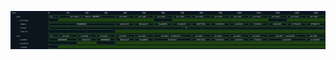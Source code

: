 

<p>
<svg viewBox="0 0 1651 200" xmlns="http://www.w3.org/2000/svg">
<defs>
<clipPath id="clip">
<rect height="200" width="1651" x="0" y="0"/>
</clipPath>
</defs>
<rect fill="#0B151D" height="200" stroke="darkblue" width="1651" x="0" y="0"/>
<line stroke="#333333" stroke-width="1" x1="200" x2="200" y1="0" y2="200"/>
<text clip-path="url(#clip)" dominant-baseline="middle" fill="#D4D4D4" font-family="monospace" font-size="10px" text-anchor="middle" x="200" y="10">
0
</text>
<line stroke="#333333" stroke-width="1" x1="300" x2="300" y1="0" y2="200"/>
<text clip-path="url(#clip)" dominant-baseline="middle" fill="#D4D4D4" font-family="monospace" font-size="10px" text-anchor="middle" x="300" y="10">
100
</text>
<line stroke="#333333" stroke-width="1" x1="400" x2="400" y1="0" y2="200"/>
<text clip-path="url(#clip)" dominant-baseline="middle" fill="#D4D4D4" font-family="monospace" font-size="10px" text-anchor="middle" x="400" y="10">
200
</text>
<line stroke="#333333" stroke-width="1" x1="500" x2="500" y1="0" y2="200"/>
<text clip-path="url(#clip)" dominant-baseline="middle" fill="#D4D4D4" font-family="monospace" font-size="10px" text-anchor="middle" x="500" y="10">
300
</text>
<line stroke="#333333" stroke-width="1" x1="600" x2="600" y1="0" y2="200"/>
<text clip-path="url(#clip)" dominant-baseline="middle" fill="#D4D4D4" font-family="monospace" font-size="10px" text-anchor="middle" x="600" y="10">
400
</text>
<line stroke="#333333" stroke-width="1" x1="700" x2="700" y1="0" y2="200"/>
<text clip-path="url(#clip)" dominant-baseline="middle" fill="#D4D4D4" font-family="monospace" font-size="10px" text-anchor="middle" x="700" y="10">
500
</text>
<line stroke="#333333" stroke-width="1" x1="800" x2="800" y1="0" y2="200"/>
<text clip-path="url(#clip)" dominant-baseline="middle" fill="#D4D4D4" font-family="monospace" font-size="10px" text-anchor="middle" x="800" y="10">
600
</text>
<line stroke="#333333" stroke-width="1" x1="900" x2="900" y1="0" y2="200"/>
<text clip-path="url(#clip)" dominant-baseline="middle" fill="#D4D4D4" font-family="monospace" font-size="10px" text-anchor="middle" x="900" y="10">
700
</text>
<line stroke="#333333" stroke-width="1" x1="1000" x2="1000" y1="0" y2="200"/>
<text clip-path="url(#clip)" dominant-baseline="middle" fill="#D4D4D4" font-family="monospace" font-size="10px" text-anchor="middle" x="1000" y="10">
800
</text>
<line stroke="#333333" stroke-width="1" x1="1100" x2="1100" y1="0" y2="200"/>
<text clip-path="url(#clip)" dominant-baseline="middle" fill="#D4D4D4" font-family="monospace" font-size="10px" text-anchor="middle" x="1100" y="10">
900
</text>
<line stroke="#333333" stroke-width="1" x1="1200" x2="1200" y1="0" y2="200"/>
<text clip-path="url(#clip)" dominant-baseline="middle" fill="#D4D4D4" font-family="monospace" font-size="10px" text-anchor="middle" x="1200" y="10">
1000
</text>
<line stroke="#333333" stroke-width="1" x1="1300" x2="1300" y1="0" y2="200"/>
<text clip-path="url(#clip)" dominant-baseline="middle" fill="#D4D4D4" font-family="monospace" font-size="10px" text-anchor="middle" x="1300" y="10">
1100
</text>
<line stroke="#333333" stroke-width="1" x1="1400" x2="1400" y1="0" y2="200"/>
<text clip-path="url(#clip)" dominant-baseline="middle" fill="#D4D4D4" font-family="monospace" font-size="10px" text-anchor="middle" x="1400" y="10">
1200
</text>
<line stroke="#333333" stroke-width="1" x1="1500" x2="1500" y1="0" y2="200"/>
<text clip-path="url(#clip)" dominant-baseline="middle" fill="#D4D4D4" font-family="monospace" font-size="10px" text-anchor="middle" x="1500" y="10">
1300
</text>
<line stroke="#333333" stroke-width="1" x1="1600" x2="1600" y1="0" y2="200"/>
<text clip-path="url(#clip)" dominant-baseline="middle" fill="#D4D4D4" font-family="monospace" font-size="10px" text-anchor="middle" x="1600" y="10">
1400
</text>
<text dominant-baseline="middle" fill="#D4D4D4" font-family="monospace" font-size="10px" text-anchor="start" x="3" y="10">
Time:
</text>
<text dominant-baseline="middle" fill="#D4D4D4" font-family="monospace" font-size="10px" text-anchor="start" x="3" xml:space="preserve" y="30">
   .axi
<title>top.controller.input.axi</title>
</text>
<path d="M 200 30 L 203 23 L 248 23 L 251 30 L 248 37 L 203 37 Z" fill="none" stroke="#56C126" stroke-width="1"/>
<text dominant-baseline="middle" fill="#D4D4D4" font-family="monospace" font-size="10px" text-anchor="middle" x="225" xml:space="preserve" y="30">
{a...
<title>{arready: 0, rdata: 00000000, rresp: 0, rvalid: 0}</title>
</text>
<path d="M 251 30 L 254 23 L 547 23 L 550 30 L 547 37 L 254 37 Z" fill="none" stroke="#56C126" stroke-width="1"/>
<text dominant-baseline="middle" fill="#D4D4D4" font-family="monospace" font-size="10px" text-anchor="middle" x="400" xml:space="preserve" y="30">
{arready: 1, rdata: 000000...
<title>{arready: 1, rdata: 00000000, rresp: 0, rvalid: 0}</title>
</text>
<path d="M 550 30 L 553 23 L 647 23 L 650 30 L 647 37 L 553 37 Z" fill="none" stroke="#56C126" stroke-width="1"/>
<text dominant-baseline="middle" fill="#D4D4D4" font-family="monospace" font-size="10px" text-anchor="middle" x="600" xml:space="preserve" y="30">
{arread...
<title>{arready: 1, rdata: ab3a3c62, rresp: 0, rvalid: 1}</title>
</text>
<path d="M 650 30 L 653 23 L 747 23 L 750 30 L 747 37 L 653 37 Z" fill="none" stroke="#56C126" stroke-width="1"/>
<text dominant-baseline="middle" fill="#D4D4D4" font-family="monospace" font-size="10px" text-anchor="middle" x="700" xml:space="preserve" y="30">
{arread...
<title>{arready: 1, rdata: 992a4a25, rresp: 0, rvalid: 1}</title>
</text>
<path d="M 750 30 L 753 23 L 847 23 L 850 30 L 847 37 L 753 37 Z" fill="none" stroke="#56C126" stroke-width="1"/>
<text dominant-baseline="middle" fill="#D4D4D4" font-family="monospace" font-size="10px" text-anchor="middle" x="800" xml:space="preserve" y="30">
{arread...
<title>{arready: 0, rdata: 33aa0966, rresp: 0, rvalid: 1}</title>
</text>
<path d="M 850 30 L 853 23 L 947 23 L 950 30 L 947 37 L 853 37 Z" fill="none" stroke="#56C126" stroke-width="1"/>
<text dominant-baseline="middle" fill="#D4D4D4" font-family="monospace" font-size="10px" text-anchor="middle" x="900" xml:space="preserve" y="30">
{arread...
<title>{arready: 1, rdata: 15a8a352, rresp: 0, rvalid: 1}</title>
</text>
<path d="M 950 30 L 953 23 L 1047 23 L 1050 30 L 1047 37 L 953 37 Z" fill="none" stroke="#56C126" stroke-width="1"/>
<text dominant-baseline="middle" fill="#D4D4D4" font-family="monospace" font-size="10px" text-anchor="middle" x="1000" xml:space="preserve" y="30">
{arread...
<title>{arready: 1, rdata: 368f758a, rresp: 0, rvalid: 1}</title>
</text>
<path d="M 1050 30 L 1053 23 L 1147 23 L 1150 30 L 1147 37 L 1053 37 Z" fill="none" stroke="#56C126" stroke-width="1"/>
<text dominant-baseline="middle" fill="#D4D4D4" font-family="monospace" font-size="10px" text-anchor="middle" x="1100" xml:space="preserve" y="30">
{arread...
<title>{arready: 1, rdata: 3410c811, rresp: 0, rvalid: 1}</title>
</text>
<path d="M 1150 30 L 1153 23 L 1247 23 L 1250 30 L 1247 37 L 1153 37 Z" fill="none" stroke="#56C126" stroke-width="1"/>
<text dominant-baseline="middle" fill="#D4D4D4" font-family="monospace" font-size="10px" text-anchor="middle" x="1200" xml:space="preserve" y="30">
{arread...
<title>{arready: 1, rdata: ca2415bc, rresp: 0, rvalid: 1}</title>
</text>
<path d="M 1250 30 L 1253 23 L 1347 23 L 1350 30 L 1347 37 L 1253 37 Z" fill="none" stroke="#56C126" stroke-width="1"/>
<text dominant-baseline="middle" fill="#D4D4D4" font-family="monospace" font-size="10px" text-anchor="middle" x="1300" xml:space="preserve" y="30">
{arread...
<title>{arready: 1, rdata: 37430efc, rresp: 0, rvalid: 1}</title>
</text>
<path d="M 1350 30 L 1353 23 L 1447 23 L 1450 30 L 1447 37 L 1353 37 Z" fill="none" stroke="#56C126" stroke-width="1"/>
<text dominant-baseline="middle" fill="#D4D4D4" font-family="monospace" font-size="10px" text-anchor="middle" x="1400" xml:space="preserve" y="30">
{arread...
<title>{arready: 0, rdata: cebd2e05, rresp: 0, rvalid: 1}</title>
</text>
<path d="M 1450 30 L 1453 23 L 1547 23 L 1550 30 L 1547 37 L 1453 37 Z" fill="none" stroke="#56C126" stroke-width="1"/>
<text dominant-baseline="middle" fill="#D4D4D4" font-family="monospace" font-size="10px" text-anchor="middle" x="1500" xml:space="preserve" y="30">
{arread...
<title>{arready: 1, rdata: dcf9a20d, rresp: 0, rvalid: 1}</title>
</text>
<path d="M 1550 30 L 1553 23 L 1647 23 L 1650 30 L 1647 37 L 1553 37 Z" fill="none" stroke="#56C126" stroke-width="1"/>
<text dominant-baseline="middle" fill="#D4D4D4" font-family="monospace" font-size="10px" text-anchor="middle" x="1600" xml:space="preserve" y="30">
{arread...
<title>{arready: 1, rdata: 670861f1, rresp: 0, rvalid: 1}</title>
</text>
<text dominant-baseline="middle" fill="#D4D4D4" font-family="monospace" font-size="10px" text-anchor="start" x="3" xml:space="preserve" y="50">
      .arready
<title>top.controller.input.axi.arready</title>
</text>
<path d="M 200 50 L 200 57 L 251 57 L 251 50" fill="none" stroke="#56C126" stroke-width="1"/>
<rect fill="#1C400C" height="14" stroke="none" width="497" x="252" y="43"/>
<path d="M 251 50 L 251 43 L 750 43 L 750 50" fill="none" stroke="#56C126" stroke-width="1"/>
<path d="M 750 50 L 750 57 L 850 57 L 850 50" fill="none" stroke="#56C126" stroke-width="1"/>
<rect fill="#1C400C" height="14" stroke="none" width="498" x="851" y="43"/>
<path d="M 850 50 L 850 43 L 1350 43 L 1350 50" fill="none" stroke="#56C126" stroke-width="1"/>
<path d="M 1350 50 L 1350 57 L 1450 57 L 1450 50" fill="none" stroke="#56C126" stroke-width="1"/>
<rect fill="#1C400C" height="14" stroke="none" width="199" x="1451" y="43"/>
<path d="M 1450 50 L 1450 43 L 1651 43 L 1651 50" fill="none" stroke="#56C126" stroke-width="1"/>
<text dominant-baseline="middle" fill="#D4D4D4" font-family="monospace" font-size="10px" text-anchor="start" x="3" xml:space="preserve" y="70">
      .rdata
<title>top.controller.input.axi.rdata</title>
</text>
<path d="M 200 70 L 203 63 L 547 63 L 550 70 L 547 77 L 203 77 Z" fill="none" stroke="#56C126" stroke-width="1"/>
<text dominant-baseline="middle" fill="#D4D4D4" font-family="monospace" font-size="10px" text-anchor="middle" x="375" xml:space="preserve" y="70">
00000000
<title>00000000</title>
</text>
<path d="M 550 70 L 553 63 L 647 63 L 650 70 L 647 77 L 553 77 Z" fill="none" stroke="#56C126" stroke-width="1"/>
<text dominant-baseline="middle" fill="#D4D4D4" font-family="monospace" font-size="10px" text-anchor="middle" x="600" xml:space="preserve" y="70">
ab3a3c62
<title>ab3a3c62</title>
</text>
<path d="M 650 70 L 653 63 L 747 63 L 750 70 L 747 77 L 653 77 Z" fill="none" stroke="#56C126" stroke-width="1"/>
<text dominant-baseline="middle" fill="#D4D4D4" font-family="monospace" font-size="10px" text-anchor="middle" x="700" xml:space="preserve" y="70">
992a4a25
<title>992a4a25</title>
</text>
<path d="M 750 70 L 753 63 L 847 63 L 850 70 L 847 77 L 753 77 Z" fill="none" stroke="#56C126" stroke-width="1"/>
<text dominant-baseline="middle" fill="#D4D4D4" font-family="monospace" font-size="10px" text-anchor="middle" x="800" xml:space="preserve" y="70">
33aa0966
<title>33aa0966</title>
</text>
<path d="M 850 70 L 853 63 L 947 63 L 950 70 L 947 77 L 853 77 Z" fill="none" stroke="#56C126" stroke-width="1"/>
<text dominant-baseline="middle" fill="#D4D4D4" font-family="monospace" font-size="10px" text-anchor="middle" x="900" xml:space="preserve" y="70">
15a8a352
<title>15a8a352</title>
</text>
<path d="M 950 70 L 953 63 L 1047 63 L 1050 70 L 1047 77 L 953 77 Z" fill="none" stroke="#56C126" stroke-width="1"/>
<text dominant-baseline="middle" fill="#D4D4D4" font-family="monospace" font-size="10px" text-anchor="middle" x="1000" xml:space="preserve" y="70">
368f758a
<title>368f758a</title>
</text>
<path d="M 1050 70 L 1053 63 L 1147 63 L 1150 70 L 1147 77 L 1053 77 Z" fill="none" stroke="#56C126" stroke-width="1"/>
<text dominant-baseline="middle" fill="#D4D4D4" font-family="monospace" font-size="10px" text-anchor="middle" x="1100" xml:space="preserve" y="70">
3410c811
<title>3410c811</title>
</text>
<path d="M 1150 70 L 1153 63 L 1247 63 L 1250 70 L 1247 77 L 1153 77 Z" fill="none" stroke="#56C126" stroke-width="1"/>
<text dominant-baseline="middle" fill="#D4D4D4" font-family="monospace" font-size="10px" text-anchor="middle" x="1200" xml:space="preserve" y="70">
ca2415bc
<title>ca2415bc</title>
</text>
<path d="M 1250 70 L 1253 63 L 1347 63 L 1350 70 L 1347 77 L 1253 77 Z" fill="none" stroke="#56C126" stroke-width="1"/>
<text dominant-baseline="middle" fill="#D4D4D4" font-family="monospace" font-size="10px" text-anchor="middle" x="1300" xml:space="preserve" y="70">
37430efc
<title>37430efc</title>
</text>
<path d="M 1350 70 L 1353 63 L 1447 63 L 1450 70 L 1447 77 L 1353 77 Z" fill="none" stroke="#56C126" stroke-width="1"/>
<text dominant-baseline="middle" fill="#D4D4D4" font-family="monospace" font-size="10px" text-anchor="middle" x="1400" xml:space="preserve" y="70">
cebd2e05
<title>cebd2e05</title>
</text>
<path d="M 1450 70 L 1453 63 L 1547 63 L 1550 70 L 1547 77 L 1453 77 Z" fill="none" stroke="#56C126" stroke-width="1"/>
<text dominant-baseline="middle" fill="#D4D4D4" font-family="monospace" font-size="10px" text-anchor="middle" x="1500" xml:space="preserve" y="70">
dcf9a20d
<title>dcf9a20d</title>
</text>
<path d="M 1550 70 L 1553 63 L 1647 63 L 1650 70 L 1647 77 L 1553 77 Z" fill="none" stroke="#56C126" stroke-width="1"/>
<text dominant-baseline="middle" fill="#D4D4D4" font-family="monospace" font-size="10px" text-anchor="middle" x="1600" xml:space="preserve" y="70">
670861f1
<title>670861f1</title>
</text>
<text dominant-baseline="middle" fill="#D4D4D4" font-family="monospace" font-size="10px" text-anchor="start" x="3" xml:space="preserve" y="90">
      .rresp
<title>top.controller.input.axi.rresp</title>
</text>
<path d="M 200 90 L 203 83 L 1648 83 L 1651 90 L 1648 97 L 203 97 Z" fill="none" stroke="#56C126" stroke-width="1"/>
<text dominant-baseline="middle" fill="#D4D4D4" font-family="monospace" font-size="10px" text-anchor="middle" x="925" xml:space="preserve" y="90">
0
<title>0</title>
</text>
<text dominant-baseline="middle" fill="#D4D4D4" font-family="monospace" font-size="10px" text-anchor="start" x="3" xml:space="preserve" y="110">
      .rvalid
<title>top.controller.input.axi.rvalid</title>
</text>
<path d="M 200 110 L 200 117 L 550 117 L 550 110" fill="none" stroke="#56C126" stroke-width="1"/>
<rect fill="#1C400C" height="14" stroke="none" width="1099" x="551" y="103"/>
<path d="M 550 110 L 550 103 L 1651 103 L 1651 110" fill="none" stroke="#56C126" stroke-width="1"/>
<text dominant-baseline="middle" fill="#D4D4D4" font-family="monospace" font-size="10px" text-anchor="start" x="3" xml:space="preserve" y="130">
   .axi
<title>top.controller.outputs.axi</title>
</text>
<path d="M 200 130 L 203 123 L 248 123 L 251 130 L 248 137 L 203 137 Z" fill="none" stroke="#56C126" stroke-width="1"/>
<text dominant-baseline="middle" fill="#D4D4D4" font-family="monospace" font-size="10px" text-anchor="middle" x="225" xml:space="preserve" y="130">
{a...
<title>{araddr: 00000000, arvalid: 0, rready: 0}</title>
</text>
<path d="M 251 130 L 254 123 L 347 123 L 350 130 L 347 137 L 254 137 Z" fill="none" stroke="#56C126" stroke-width="1"/>
<text dominant-baseline="middle" fill="#D4D4D4" font-family="monospace" font-size="10px" text-anchor="middle" x="300" xml:space="preserve" y="130">
{aradd...
<title>{araddr: 00000000, arvalid: 0, rready: 1}</title>
</text>
<path d="M 350 130 L 353 123 L 447 123 L 450 130 L 447 137 L 353 137 Z" fill="none" stroke="#56C126" stroke-width="1"/>
<text dominant-baseline="middle" fill="#D4D4D4" font-family="monospace" font-size="10px" text-anchor="middle" x="400" xml:space="preserve" y="130">
{araddr...
<title>{araddr: ab3a3c62, arvalid: 1, rready: 1}</title>
</text>
<path d="M 450 130 L 453 123 L 547 123 L 550 130 L 547 137 L 453 137 Z" fill="none" stroke="#56C126" stroke-width="1"/>
<text dominant-baseline="middle" fill="#D4D4D4" font-family="monospace" font-size="10px" text-anchor="middle" x="500" xml:space="preserve" y="130">
{araddr...
<title>{araddr: 00000000, arvalid: 0, rready: 1}</title>
</text>
<path d="M 550 130 L 553 123 L 647 123 L 650 130 L 647 137 L 553 137 Z" fill="none" stroke="#56C126" stroke-width="1"/>
<text dominant-baseline="middle" fill="#D4D4D4" font-family="monospace" font-size="10px" text-anchor="middle" x="600" xml:space="preserve" y="130">
{araddr...
<title>{araddr: 992a4a25, arvalid: 1, rready: 1}</title>
</text>
<path d="M 650 130 L 653 123 L 747 123 L 750 130 L 747 137 L 653 137 Z" fill="none" stroke="#56C126" stroke-width="1"/>
<text dominant-baseline="middle" fill="#D4D4D4" font-family="monospace" font-size="10px" text-anchor="middle" x="700" xml:space="preserve" y="130">
{araddr...
<title>{araddr: 33aa0966, arvalid: 1, rready: 1}</title>
</text>
<path d="M 750 130 L 753 123 L 947 123 L 950 130 L 947 137 L 753 137 Z" fill="none" stroke="#56C126" stroke-width="1"/>
<text dominant-baseline="middle" fill="#D4D4D4" font-family="monospace" font-size="10px" text-anchor="middle" x="850" xml:space="preserve" y="130">
{araddr: 15a8a352...
<title>{araddr: 15a8a352, arvalid: 1, rready: 1}</title>
</text>
<path d="M 950 130 L 953 123 L 1047 123 L 1050 130 L 1047 137 L 953 137 Z" fill="none" stroke="#56C126" stroke-width="1"/>
<text dominant-baseline="middle" fill="#D4D4D4" font-family="monospace" font-size="10px" text-anchor="middle" x="1000" xml:space="preserve" y="130">
{araddr...
<title>{araddr: 368f758a, arvalid: 1, rready: 1}</title>
</text>
<path d="M 1050 130 L 1053 123 L 1147 123 L 1150 130 L 1147 137 L 1053 137 Z" fill="none" stroke="#56C126" stroke-width="1"/>
<text dominant-baseline="middle" fill="#D4D4D4" font-family="monospace" font-size="10px" text-anchor="middle" x="1100" xml:space="preserve" y="130">
{araddr...
<title>{araddr: 3410c811, arvalid: 1, rready: 1}</title>
</text>
<path d="M 1150 130 L 1153 123 L 1247 123 L 1250 130 L 1247 137 L 1153 137 Z" fill="none" stroke="#56C126" stroke-width="1"/>
<text dominant-baseline="middle" fill="#D4D4D4" font-family="monospace" font-size="10px" text-anchor="middle" x="1200" xml:space="preserve" y="130">
{araddr...
<title>{araddr: ca2415bc, arvalid: 1, rready: 1}</title>
</text>
<path d="M 1250 130 L 1253 123 L 1347 123 L 1350 130 L 1347 137 L 1253 137 Z" fill="none" stroke="#56C126" stroke-width="1"/>
<text dominant-baseline="middle" fill="#D4D4D4" font-family="monospace" font-size="10px" text-anchor="middle" x="1300" xml:space="preserve" y="130">
{araddr...
<title>{araddr: 37430efc, arvalid: 1, rready: 1}</title>
</text>
<path d="M 1350 130 L 1353 123 L 1547 123 L 1550 130 L 1547 137 L 1353 137 Z" fill="none" stroke="#56C126" stroke-width="1"/>
<text dominant-baseline="middle" fill="#D4D4D4" font-family="monospace" font-size="10px" text-anchor="middle" x="1450" xml:space="preserve" y="130">
{araddr: cebd2e05...
<title>{araddr: cebd2e05, arvalid: 1, rready: 1}</title>
</text>
<path d="M 1550 130 L 1553 123 L 1647 123 L 1650 130 L 1647 137 L 1553 137 Z" fill="none" stroke="#56C126" stroke-width="1"/>
<text dominant-baseline="middle" fill="#D4D4D4" font-family="monospace" font-size="10px" text-anchor="middle" x="1600" xml:space="preserve" y="130">
{araddr...
<title>{araddr: dcf9a20d, arvalid: 1, rready: 1}</title>
</text>
<text dominant-baseline="middle" fill="#D4D4D4" font-family="monospace" font-size="10px" text-anchor="start" x="3" xml:space="preserve" y="150">
      .araddr
<title>top.controller.outputs.axi.araddr</title>
</text>
<path d="M 200 150 L 203 143 L 347 143 L 350 150 L 347 157 L 203 157 Z" fill="none" stroke="#56C126" stroke-width="1"/>
<text dominant-baseline="middle" fill="#D4D4D4" font-family="monospace" font-size="10px" text-anchor="middle" x="275" xml:space="preserve" y="150">
00000000
<title>00000000</title>
</text>
<path d="M 350 150 L 353 143 L 447 143 L 450 150 L 447 157 L 353 157 Z" fill="none" stroke="#56C126" stroke-width="1"/>
<text dominant-baseline="middle" fill="#D4D4D4" font-family="monospace" font-size="10px" text-anchor="middle" x="400" xml:space="preserve" y="150">
ab3a3c62
<title>ab3a3c62</title>
</text>
<path d="M 450 150 L 453 143 L 547 143 L 550 150 L 547 157 L 453 157 Z" fill="none" stroke="#56C126" stroke-width="1"/>
<text dominant-baseline="middle" fill="#D4D4D4" font-family="monospace" font-size="10px" text-anchor="middle" x="500" xml:space="preserve" y="150">
00000000
<title>00000000</title>
</text>
<path d="M 550 150 L 553 143 L 647 143 L 650 150 L 647 157 L 553 157 Z" fill="none" stroke="#56C126" stroke-width="1"/>
<text dominant-baseline="middle" fill="#D4D4D4" font-family="monospace" font-size="10px" text-anchor="middle" x="600" xml:space="preserve" y="150">
992a4a25
<title>992a4a25</title>
</text>
<path d="M 650 150 L 653 143 L 747 143 L 750 150 L 747 157 L 653 157 Z" fill="none" stroke="#56C126" stroke-width="1"/>
<text dominant-baseline="middle" fill="#D4D4D4" font-family="monospace" font-size="10px" text-anchor="middle" x="700" xml:space="preserve" y="150">
33aa0966
<title>33aa0966</title>
</text>
<path d="M 750 150 L 753 143 L 947 143 L 950 150 L 947 157 L 753 157 Z" fill="none" stroke="#56C126" stroke-width="1"/>
<text dominant-baseline="middle" fill="#D4D4D4" font-family="monospace" font-size="10px" text-anchor="middle" x="850" xml:space="preserve" y="150">
15a8a352
<title>15a8a352</title>
</text>
<path d="M 950 150 L 953 143 L 1047 143 L 1050 150 L 1047 157 L 953 157 Z" fill="none" stroke="#56C126" stroke-width="1"/>
<text dominant-baseline="middle" fill="#D4D4D4" font-family="monospace" font-size="10px" text-anchor="middle" x="1000" xml:space="preserve" y="150">
368f758a
<title>368f758a</title>
</text>
<path d="M 1050 150 L 1053 143 L 1147 143 L 1150 150 L 1147 157 L 1053 157 Z" fill="none" stroke="#56C126" stroke-width="1"/>
<text dominant-baseline="middle" fill="#D4D4D4" font-family="monospace" font-size="10px" text-anchor="middle" x="1100" xml:space="preserve" y="150">
3410c811
<title>3410c811</title>
</text>
<path d="M 1150 150 L 1153 143 L 1247 143 L 1250 150 L 1247 157 L 1153 157 Z" fill="none" stroke="#56C126" stroke-width="1"/>
<text dominant-baseline="middle" fill="#D4D4D4" font-family="monospace" font-size="10px" text-anchor="middle" x="1200" xml:space="preserve" y="150">
ca2415bc
<title>ca2415bc</title>
</text>
<path d="M 1250 150 L 1253 143 L 1347 143 L 1350 150 L 1347 157 L 1253 157 Z" fill="none" stroke="#56C126" stroke-width="1"/>
<text dominant-baseline="middle" fill="#D4D4D4" font-family="monospace" font-size="10px" text-anchor="middle" x="1300" xml:space="preserve" y="150">
37430efc
<title>37430efc</title>
</text>
<path d="M 1350 150 L 1353 143 L 1547 143 L 1550 150 L 1547 157 L 1353 157 Z" fill="none" stroke="#56C126" stroke-width="1"/>
<text dominant-baseline="middle" fill="#D4D4D4" font-family="monospace" font-size="10px" text-anchor="middle" x="1450" xml:space="preserve" y="150">
cebd2e05
<title>cebd2e05</title>
</text>
<path d="M 1550 150 L 1553 143 L 1647 143 L 1650 150 L 1647 157 L 1553 157 Z" fill="none" stroke="#56C126" stroke-width="1"/>
<text dominant-baseline="middle" fill="#D4D4D4" font-family="monospace" font-size="10px" text-anchor="middle" x="1600" xml:space="preserve" y="150">
dcf9a20d
<title>dcf9a20d</title>
</text>
<text dominant-baseline="middle" fill="#D4D4D4" font-family="monospace" font-size="10px" text-anchor="start" x="3" xml:space="preserve" y="170">
      .arvalid
<title>top.controller.outputs.axi.arvalid</title>
</text>
<path d="M 200 170 L 200 177 L 350 177 L 350 170" fill="none" stroke="#56C126" stroke-width="1"/>
<rect fill="#1C400C" height="14" stroke="none" width="98" x="351" y="163"/>
<path d="M 350 170 L 350 163 L 450 163 L 450 170" fill="none" stroke="#56C126" stroke-width="1"/>
<path d="M 450 170 L 450 177 L 550 177 L 550 170" fill="none" stroke="#56C126" stroke-width="1"/>
<rect fill="#1C400C" height="14" stroke="none" width="1099" x="551" y="163"/>
<path d="M 550 170 L 550 163 L 1651 163 L 1651 170" fill="none" stroke="#56C126" stroke-width="1"/>
<text dominant-baseline="middle" fill="#D4D4D4" font-family="monospace" font-size="10px" text-anchor="start" x="3" xml:space="preserve" y="190">
      .rready
<title>top.controller.outputs.axi.rready</title>
</text>
<path d="M 200 190 L 200 197 L 251 197 L 251 190" fill="none" stroke="#56C126" stroke-width="1"/>
<rect fill="#1C400C" height="14" stroke="none" width="1398" x="252" y="183"/>
<path d="M 251 190 L 251 183 L 1651 183 L 1651 190" fill="none" stroke="#56C126" stroke-width="1"/>
</svg>
</p>